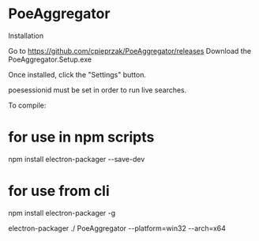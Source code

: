 # PoeAggregator

Installation

Go to https://github.com/cpieprzak/PoeAggregator/releases
Download the PoeAggregator.Setup.<version number>exe

Once installed, click the "Settings" button.

poesessionid must be set in order to run live searches.


To compile:

# for use in npm scripts
npm install electron-packager --save-dev

# for use from cli
npm install electron-packager -g

electron-packager ./ PoeAggregator --platform=win32 --arch=x64